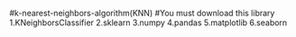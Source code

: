 #k-nearest-neighbors-algorithm(KNN)
#You must download this library
1.KNeighborsClassifier
2.sklearn
3.numpy
4.pandas
5.matplotlib
6.seaborn
